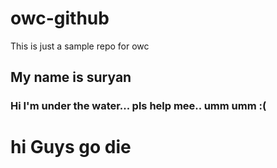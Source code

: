 # owc-github

This is just  a sample repo for owc

## My name is suryan 

### Hi I'm under the water... pls help mee.. umm umm :(

# hi Guys go die
